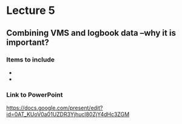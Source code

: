 # Lecture 5 #
## Combining VMS and logbook data –why it is important? ##

### Items to include ###
  * 
  * 
### Link to PowerPoint ###
https://docs.google.com/present/edit?id=0AT_KUoV0a01UZDR3Yjhucl80ZjY4dHc3ZGM